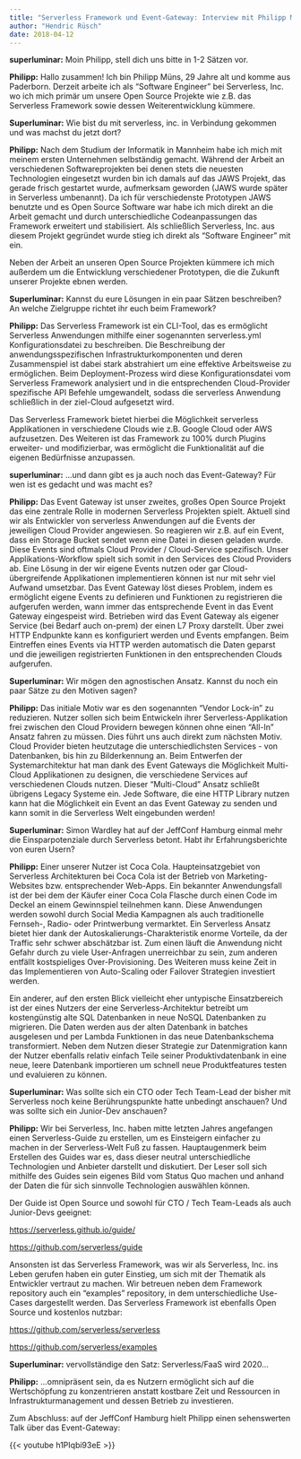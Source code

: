```yaml
---
title: "Serverless Framework und Event-Gateway: Interview mit Philipp Muens"
author: "Hendric Rüsch"
date: 2018-04-12
---
```


**superluminar:** Moin Philipp, stell dich uns bitte in 1-2 Sätzen vor.

**Philipp:** Hallo zusammen! Ich bin Philipp Müns, 29 Jahre alt und komme aus Paderborn. Derzeit arbeite ich als “Software Engineer” bei Serverless, Inc. wo ich mich primär um unsere Open Source Projekte wie z.B. das Serverless Framework sowie dessen Weiterentwicklung kümmere.

**Superluminar:** Wie bist du mit serverless, inc. in Verbindung gekommen und was machst du jetzt dort?

**Philipp:** Nach dem Studium der Informatik in Mannheim habe ich mich mit meinem ersten Unternehmen selbständig gemacht. Während der Arbeit an verschiedenen Softwareprojekten bei denen stets die neuesten Technologien eingesetzt wurden bin ich damals auf das JAWS Projekt, das gerade frisch gestartet wurde, aufmerksam geworden (JAWS wurde später in Serverless umbenannt).
Da ich für verschiedenste Prototypen JAWS benutzte und es Open Source Software war habe ich mich direkt an die Arbeit gemacht und durch unterschiedliche Codeanpassungen das Framework erweitert und stabilisiert. Als schließlich Serverless, Inc. aus diesem Projekt gegründet wurde stieg ich direkt als “Software Engineer” mit ein.

Neben der Arbeit an unseren Open Source Projekten kümmere ich mich außerdem um die Entwicklung verschiedener Prototypen, die die Zukunft unserer Projekte ebnen werden.

**Superluminar:** Kannst du eure Lösungen in ein paar Sätzen beschreiben? An welche Zielgruppe richtet ihr euch beim Framework?

**Philipp:** Das Serverless Framework ist ein CLI-Tool, das es ermöglicht Serverless Anwendungen mithilfe einer sogenannten serverless.yml Konfigurationsdatei zu beschreiben.
Die Beschreibung der anwendungsspezifischen Infrastrukturkomponenten und deren Zusammenspiel ist dabei stark abstrahiert um eine effektive Arbeitsweise zu ermöglichen.
Beim Deployment-Prozess wird diese Konfigurationsdatei vom Serverless Framework analysiert und in die entsprechenden Cloud-Provider spezifische API Befehle umgewandelt, sodass die serverless Anwendung schließlich in der ziel-Cloud aufgesetzt wird.

Das Serverless Framework bietet hierbei die Möglichkeit serverless Applikationen in verschiedene Clouds wie z.B. Google Cloud oder AWS aufzusetzen. Des Weiteren ist das Framework zu 100% durch Plugins erweiter- und modifizierbar, was ermöglicht die Funktionalität auf die eigenen Bedürfnisse anzupassen.

**superluminar:** ...und dann gibt es ja auch noch das Event-Gateway? Für wen ist es gedacht und was macht es? 

**Philipp:** Das Event Gateway ist unser zweites, großes Open Source Projekt das eine zentrale Rolle in modernen Serverless Projekten spielt.
Aktuell sind wir als Entwickler von serverless Anwendungen auf die Events der jeweiligen Cloud Provider angewiesen. So reagieren wir z.B. auf ein Event, dass ein Storage Bucket sendet wenn eine Datei in diesen geladen wurde. Diese Events sind oftmals Cloud Provider / Cloud-Service spezifisch. Unser Applikations-Workflow spielt sich somit in den Services des Cloud Providers ab. Eine Lösung in der wir eigene Events nutzen oder gar Cloud-übergreifende Applikationen implementieren können ist nur mit sehr viel Aufwand umsetzbar.
Das Event Gateway löst dieses Problem, indem es ermöglicht eigene Events zu definieren und Funktionen zu registrieren die aufgerufen werden, wann immer das entsprechende Event in das Event Gateway eingespeist wird.
Betrieben wird das Event Gateway als eigener Service (bei Bedarf auch on-prem) der einen L7 Proxy darstellt. Über zwei HTTP Endpunkte kann es konfiguriert werden und Events empfangen. 
Beim Eintreffen eines Events via HTTP werden automatisch die Daten geparst und die jeweiligen registrierten Funktionen in den entsprechenden Clouds aufgerufen.

**Superluminar:** Wir mögen den agnostischen Ansatz. Kannst du noch ein paar Sätze zu den Motiven sagen?

**Philipp:** Das initiale Motiv war es den sogenannten “Vendor Lock-in” zu reduzieren. Nutzer sollen sich beim Entwickeln ihrer Serverless-Applikation frei zwischen den Cloud Providern bewegen können ohne einen “All-In” Ansatz fahren zu müssen.
Dies führt uns auch direkt zum nächsten Motiv. Cloud Provider bieten heutzutage die unterschiedlichsten Services - von Datenbanken, bis hin zu Bilderkennung an. Beim Entwerfen der Systemarchitektur hat man dank des Event Gateways die Möglichkeit Multi-Cloud Applikationen zu designen, die verschiedene Services auf verschiedenen Clouds nutzen.
Dieser “Multi-Cloud” Ansatz schließt übrigens Legacy Systeme ein. Jede Software, die eine HTTP Library nutzen kann hat die Möglichkeit ein Event an das Event Gateway zu senden und kann somit in die Serverless Welt eingebunden werden!

**Superluminar:** Simon Wardley hat auf der JeffConf Hamburg einmal mehr die Einsparpotenziale durch Serverless betont.  Habt ihr Erfahrungsberichte von euren Usern?

**Philipp:** Einer unserer Nutzer ist Coca Cola. Haupteinsatzgebiet von Serverless Architekturen bei Coca Cola ist der Betrieb von Marketing-Websites bzw. entsprechender Web-Apps. Ein bekannter Anwendungsfall ist der bei dem der Käufer einer Coca Cola Flasche durch einen Code im Deckel an einem Gewinnspiel teilnehmen kann. Diese Anwendungen werden sowohl durch Social Media Kampagnen als auch traditionelle Fernseh-, Radio- oder Printwerbung  vermarktet.
Ein Serverless Ansatz bietet hier dank der Autoskalierungs-Charakteristik enorme Vorteile, da der Traffic sehr schwer abschätzbar ist. Zum einen läuft die Anwendung nicht Gefahr durch zu viele User-Anfragen unerreichbar zu sein, zum anderen entfällt kostspieliges Over-Provisioning. Des Weiteren muss keine Zeit in das Implementieren von Auto-Scaling oder Failover Strategien investiert werden.

Ein anderer, auf den ersten Blick vielleicht eher untypische Einsatzbereich ist der eines Nutzers der eine Serverless-Architektur betreibt um kostengünstig alte SQL Datenbanken in neue NoSQL Datenbanken zu migrieren. Die Daten werden aus der alten Datenbank in batches ausgelesen und per Lambda Funktionen in das neue Datenbankschema transformiert. Neben dem Nutzen dieser Strategie zur Datenmigration kann der Nutzer ebenfalls relativ einfach Teile seiner Produktivdatenbank in eine neue, leere Datenbank importieren um schnell neue Produktfeatures testen und evaluieren zu können.

**Superluminar:** Was sollte sich ein CTO oder Tech Team-Lead der bisher mit Serverless noch keine Berührungspunkte hatte unbedingt anschauen? Und was sollte sich ein Junior-Dev anschauen?

**Philipp:** Wir bei Serverless, Inc. haben mitte letzten Jahres angefangen einen Serverless-Guide zu erstellen, um es Einsteigern einfacher zu machen in der Serverless-Welt Fuß zu fassen.
Hauptaugenmerk beim Erstellen des Guides war es, dass dieser neutral unterschiedliche Technologien und Anbieter darstellt und diskutiert. Der Leser soll sich mithilfe des Guides sein eigenes Bild vom Status Quo machen und anhand der Daten die für sich sinnvolle Technologien auswählen können.

Der Guide ist Open Source und sowohl für CTO / Tech Team-Leads als auch Junior-Devs geeignet:

https://serverless.github.io/guide/

https://github.com/serverless/guide

Ansonsten ist das Serverless Framework, was wir als Serverless, Inc. ins Leben gerufen haben ein guter Einstieg, um sich mit der Thematik als Entwickler vertraut zu machen. Wir betreuen neben dem Framework repository auch ein “examples” repository, in dem unterschiedliche Use-Cases dargestellt werden. Das Serverless Framework ist ebenfalls Open Source und kostenlos nutzbar:

https://github.com/serverless/serverless

https://github.com/serverless/examples

**Superluminar:** vervollständige den Satz: Serverless/FaaS wird 2020…

**Philipp:** ...omnipräsent sein, da es Nutzern ermöglicht sich auf die Wertschöpfung zu konzentrieren anstatt kostbare Zeit und Ressourcen in Infrastrukturmanagement und dessen Betrieb zu investieren.

Zum Abschluss: auf der JeffConf Hamburg hielt Philipp einen sehenswerten Talk über das Event-Gateway:

{{< youtube h1PIqbi93eE >}}

 
